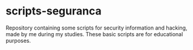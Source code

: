# scripts-seguranca
Repository containing some scripts for security information and hacking, made by me during my studies.
These basic scripts are for educational purposes.
